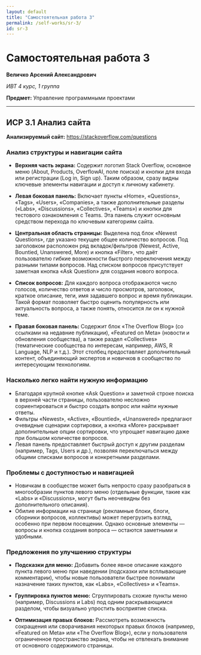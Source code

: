 ```yaml
---
layout: default
title: "Самостоятельная работа 3"
permalink: /self-works/sr-3/
id: sr-3
---
```


# Самостоятельная работа 3

**Величко Арсений Александрович**

*ИВТ 4 курс, 1 группа*

**Предмет:** Управление программными проектами

---

## ИСР 3.1 Анализ сайта

**Анализируемый сайт:** https://stackoverflow.com/questions

### Анализ структуры и навигации сайта

- **Верхняя часть экрана:**
  Содержит логотип Stack Overflow, основное меню (About, Products, OverflowAI, поле поиска) и кнопки для входа или регистрации (Log in, Sign up). Таким образом, сразу видны ключевые элементы навигации и доступ к личному кабинету.

- **Левая боковая панель:**
  Включает пункты «Home», «Questions», «Tags», «Users», «Companies», а также дополнительные разделы («Labs», «Discussions», «Collectives», «Teams») и кнопки для тестового ознакомления с Teams. Эта панель служит основным средством перехода по ключевым категориям сайта.

- **Центральная область страницы:**
  Выделена под блок «Newest Questions», где указано текущее общее количество вопросов. Под заголовком расположен ряд вкладок/фильтров (Newest, Active, Bountied, Unanswered, More) и кнопка «Filter», что даёт пользователю гибкие возможности быстрого переключения между разными типами вопросов. Над списком вопросов присутствует заметная кнопка «Ask Question» для создания нового вопроса.

- **Список вопросов:**
  Для каждого вопроса отображаются число голосов, количество ответов и число просмотров, заголовок, краткое описание, теги, имя задавшего вопрос и время публикации. Такой формат позволяет быстро оценить популярность или актуальность вопроса, а также понять, относится ли он к нужной теме.

- **Правая боковая панель:**
  Содержит блок «The Overflow Blog» (со ссылками на недавние публикации), «Featured on Meta» (новости и обновления сообщества), а также раздел «Collectives» (тематические сообщества по интересам, например, AWS, R Language, NLP и т.д.). Этот столбец предоставляет дополнительный контент, объединяющий экспертов и новичков в сообщество по интересующим технологиям.

### Насколько легко найти нужную информацию

- Благодаря крупной кнопке «Ask Question» и заметной строке поиска в верхней части страницы, пользователю несложно сориентироваться и быстро создать вопрос или найти нужные ответы.
- Фильтры «Newest», «Active», «Bountied», «Unanswered» предлагают очевидные сценарии сортировки, а кнопка «More» раскрывает дополнительные опции сортировки, что упрощает навигацию даже при большом количестве вопросов.
- Левая панель предоставляет быстрый доступ к другим разделам (например, Tags, Users и др.), позволяя переключаться между общими списками вопросов и конкретными разделами.

### Проблемы с доступностью и навигацией

- Новичкам в сообществе может быть непросто сразу разобраться в многообразии пунктов левого меню (отдельные функции, такие как «Labs» и «Discussions», могут быть неочевидны без дополнительного описания).
- Обилие информации на странице (рекламные блоки, блоги, сборники вопросов, коллективы) может перегрузить взгляд, особенно при первом посещении. Однако основные элементы — вопросы и кнопка создания вопроса — остаются заметными и удобными.

### Предложения по улучшению структуры

- **Подсказки для меню:**
  Добавить более явное описание каждого пункта левого меню при наведении (подсказки или всплывающие комментарии), чтобы новые пользователи быстрее понимали назначение таких пунктов, как «Labs», «Collectives» и «Teams».

- **Группировка пунктов меню:**
  Сгруппировать схожие пункты меню (например, Discussions и Labs) под одним раскрывающимся разделом, чтобы визуально упростить восприятие списка.

- **Оптимизация правых блоков:**
  Рассмотреть возможность сокращения или сворачивания некоторых правых блоков (например, «Featured on Meta» или «The Overflow Blog»), если у пользователя ограниченное пространство экрана, чтобы не отвлекать внимание от основного содержимого страницы.
